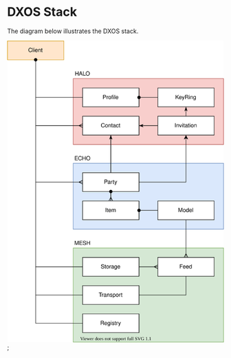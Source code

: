 # DXOS Stack

The diagram below illustrates the DXOS stack.

![Stack](../../assets/diagrams/_archive/stack.svg);
